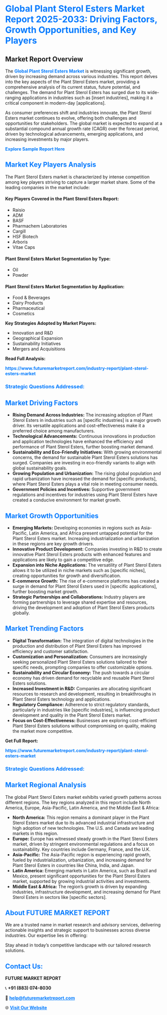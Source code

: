<h1 style="color: #007BFF;">Global Plant Sterol Esters Market Report 2025-2033: Driving Factors, Growth Opportunities, and Key Players</h1>

<section id="overview">
<h2>Market Report Overview</h2>
<p>The <a href="https://www.futuremarketreport.com/industry-report/plant-sterol-esters-market" style="color: #007BFF; text-decoration: none;"><strong>Global Plant Sterol Esters Market</strong></a> is witnessing significant growth, driven by increasing demand across various industries. This report delves into the key aspects of the Plant Sterol Esters market, providing a comprehensive analysis of its current status, future potential, and challenges. The demand for Plant Sterol Esters has surged due to its wide-ranging applications in industries such as [insert industries], making it a critical component in modern-day [applications].</p>
<p>As consumer preferences shift and industries innovate, the Plant Sterol Esters market continues to evolve, offering both challenges and opportunities for stakeholders. The global market is expected to expand at a substantial compound annual growth rate (CAGR) over the forecast period, driven by technological advancements, emerging applications, and increasing investments by major players.</p>
</section>

<section id="overview">
<p><a href="https://www.futuremarketreport.com/request-sample/reportId=93051" style="color: #007BFF; text-decoration: none;"><strong>Explore Sample Report Here</strong></a></p>
</section>

<section id="key-players">
<h2 style="color: #007BFF;">Market Key Players Analysis</h2>
<p>The Plant Sterol Esters market is characterized by intense competition among key players striving to capture a larger market share. Some of the leading companies in the market include:</p>
<h4>Key Players Covered in the Plant Sterol Esters Report:</h4>
<ul><li>Raisio</li><li>ADM</li><li>BASF</li><li>Pharmachem Laboratories</li><li>Cargill</li><li>HSF Biotech</li><li>Arboris</li><li>Vitae Caps</li></ul>
<h4>Plant Sterol Esters Market Segmentation by Type:</h4>
<ul><li>Oil</li><li>Powder</li></ul>

<h4>Plant Sterol Esters Market Segmentation by Application:</h4>
<ul><li>Food &amp; Beverages</li><li>Dairy Products</li><li>Pharmaceutical</li><li>Cosmetics</li></ul>
<p><strong>Key Strategies Adopted by Market Players:</strong></p>
<ul>
<li>Innovation and R&D</li>
<li>Geographical Expansion</li>
<li>Sustainability Initiatives</li>
<li>Mergers and Acquisitions</li>
</ul>
</section>

<section>
<p><strong>Read Full Analysis: </strong></p><a href="https://www.futuremarketreport.com/industry-report/plant-sterol-esters-market" style="color: #007BFF; text-decoration: none;"><strong>https://www.futuremarketreport.com/industry-report/plant-sterol-esters-market</strong></a>
<h3 style="color: #007BFF;">Strategic Questions Addressed:</h3>
</section>

<section id="driving-factors">
<h2 style="color: #007BFF;">Market Driving Factors</h2>
<ul>
<li><strong>Rising Demand Across Industries:</strong> The increasing adoption of Plant Sterol Esters in industries such as [specific industries] is a major growth driver. Its versatile applications and cost-effectiveness make it a preferred choice among manufacturers.</li>
<li><strong>Technological Advancements:</strong> Continuous innovations in production and application technologies have enhanced the efficiency and performance of Plant Sterol Esters, further boosting market demand.</li>
<li><strong>Sustainability and Eco-Friendly Initiatives:</strong> With growing environmental concerns, the demand for sustainable Plant Sterol Esters solutions has surged. Companies are investing in eco-friendly variants to align with global sustainability goals.</li>
<li><strong>Growing Population and Urbanization:</strong> The rising global population and rapid urbanization have increased the demand for [specific products], where Plant Sterol Esters plays a vital role in meeting consumer needs.</li>
<li><strong>Government Policies and Incentives:</strong> Supportive government regulations and incentives for industries using Plant Sterol Esters have created a conducive environment for market growth.</li>
</ul>
</section>

<section id="growth-opportunities">
<h2 style="color: #007BFF;">Market Growth Opportunities</h2>
<ul>
<li><strong>Emerging Markets:</strong> Developing economies in regions such as Asia-Pacific, Latin America, and Africa present untapped potential for the Plant Sterol Esters market. Increasing industrialization and urbanization in these regions are key growth drivers.</li>
<li><strong>Innovative Product Development:</strong> Companies investing in R&D to create innovative Plant Sterol Esters products with enhanced features and applications are likely to gain a competitive edge.</li>
<li><strong>Expansion into Niche Applications:</strong> The versatility of Plant Sterol Esters allows it to be utilized in niche markets such as [specific niches], creating opportunities for growth and diversification.</li>
<li><strong>E-commerce Growth:</strong> The rise of e-commerce platforms has created a surge in demand for Plant Sterol Esters used in [specific applications], further boosting market growth.</li>
<li><strong>Strategic Partnerships and Collaborations:</strong> Industry players are forming partnerships to leverage shared expertise and resources, driving the development and adoption of Plant Sterol Esters products globally.</li>
</ul>
</section>

<section id="trending-factors">
<h2 style="color: #007BFF;">Market Trending Factors</h2>
<ul>
<li><strong>Digital Transformation:</strong> The integration of digital technologies in the production and distribution of Plant Sterol Esters has improved efficiency and customer satisfaction.</li>
<li><strong>Customization and Personalization:</strong> Consumers are increasingly seeking personalized Plant Sterol Esters solutions tailored to their specific needs, prompting companies to offer customizable options.</li>
<li><strong>Sustainability and Circular Economy:</strong> The push towards a circular economy has driven demand for recyclable and reusable Plant Sterol Esters solutions.</li>
<li><strong>Increased Investment in R&D:</strong> Companies are allocating significant resources to research and development, resulting in breakthroughs in Plant Sterol Esters technology and applications.</li>
<li><strong>Regulatory Compliance:</strong> Adherence to strict regulatory standards, particularly in industries like [specific industries], is influencing product development and quality in the Plant Sterol Esters market.</li>
<li><strong>Focus on Cost-Effectiveness:</strong> Businesses are exploring cost-efficient Plant Sterol Esters solutions without compromising on quality, making the market more competitive.</li>
</ul>
</section>

<section>
<p><strong>Get Full Report: </strong></p><a href="https://www.futuremarketreport.com/industry-report/plant-sterol-esters-market" style="color: #007BFF; text-decoration: none;"><strong>https://www.futuremarketreport.com/industry-report/plant-sterol-esters-market</strong></a>
<h3 style="color: #007BFF;">Strategic Questions Addressed:</h3>
</section>


<section id="regional-analysis">
<h2 style="color: #007BFF;">Market Regional Analysis</h2>
<p>The global Plant Sterol Esters market exhibits varied growth patterns across different regions. The key regions analyzed in this report include North America, Europe, Asia-Pacific, Latin America, and the Middle East & Africa:</p>
<ul>
<li><strong>North America:</strong> This region remains a dominant player in the Plant Sterol Esters market due to its advanced industrial infrastructure and high adoption of new technologies. The U.S. and Canada are leading markets in this region.</li>
<li><strong>Europe:</strong> Europe has witnessed steady growth in the Plant Sterol Esters market, driven by stringent environmental regulations and a focus on sustainability. Key countries include Germany, France, and the U.K.</li>
<li><strong>Asia-Pacific:</strong> The Asia-Pacific region is experiencing rapid growth, fueled by industrialization, urbanization, and increasing demand for Plant Sterol Esters in countries like China, India, and Japan.</li>
<li><strong>Latin America:</strong> Emerging markets in Latin America, such as Brazil and Mexico, present significant opportunities for the Plant Sterol Esters market, supported by growing industrial activities and investments.</li>
<li><strong>Middle East & Africa:</strong> The region’s growth is driven by expanding industries, infrastructure development, and increasing demand for Plant Sterol Esters in sectors like [specific sectors].</li>
</ul>
</section>

<footer>
<h2 style="color: #007BFF;">About FUTURE MARKET REPORT</h2>
<p>We are a trusted name in market research and advisory services, delivering actionable insights and strategic support to businesses across diverse industries. Our expertise lies in offering:</p>

<p>Stay ahead in today’s competitive landscape with our tailored research solutions.</p>

<h2 style="color: #007BFF;">Contact Us:</h2>
<p><strong>FUTURE MARKET REPORT</strong></p>
<p>📞 <strong>+91 (883) 074-8030</strong></p>
<p>📧 <strong><a href="mailto:help@futuremarketreport.com" style="color: #007BFF;">help@futuremarketreport.com</a></strong></p>
<p>🌐 <strong><a href="https://www.futuremarketreport.com/" style="color: #007BFF;">Visit Our Website</a></strong></p>
</footer>
